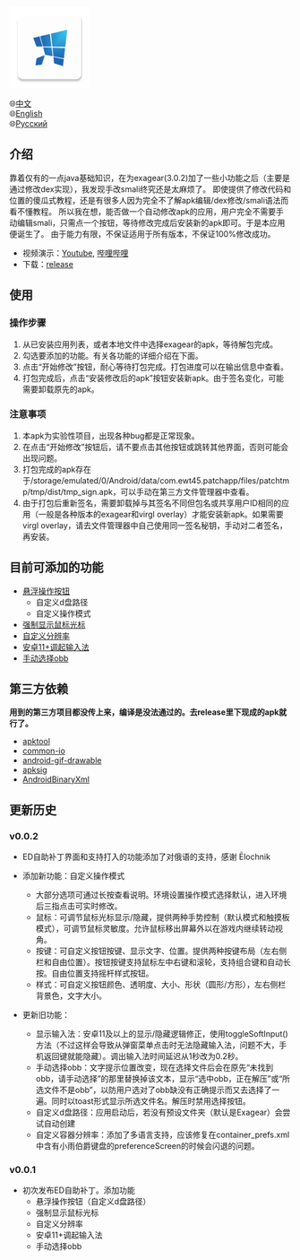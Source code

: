 ![icon](/patchapp/src/main/res/mipmap-xxhdpi/ic_launcher.png)

🌐[中文](./readme.md)\
🌐[English](./readme/readme_en.md)\
🌐[Русский](./readme/readme_ru.md)

## 介绍
靠着仅有的一点java基础知识，在为exagear(3.0.2)加了一些小功能之后（主要是通过修改dex实现），我发现手改smali终究还是太麻烦了。
即使提供了修改代码和位置的傻瓜式教程，还是有很多人因为完全不了解apk编辑/dex修改/smali语法而看不懂教程。
所以我在想，能否做一个自动修改apk的应用，用户完全不需要手动编辑smali，只需点一个按钮，等待修改完成后安装新的apk即可。于是本应用便诞生了。
由于能力有限，不保证适用于所有版本，不保证100%修改成功。

- 视频演示：[Youtube](https://youtu.be/t0y_AcWhZxI), [哔哩哔哩](https://www.bilibili.com/video/BV1mY411X7Nn/)
- 下载：[release](https://github.com/ewt45/EDPatch/releases)
## 使用
### 操作步骤
1. 从已安装应用列表，或者本地文件中选择exagear的apk，等待解包完成。
2. 勾选要添加的功能。有关各功能的详细介绍在下面。
3. 点击“开始修改”按钮，耐心等待打包完成。打包进度可以在输出信息中查看。
4. 打包完成后，点击“安装修改后的apk”按钮安装新apk。由于签名变化，可能需要卸载原先的apk。

### 注意事项
1. 本apk为实验性项目，出现各种bug都是正常现象。
2. 在点击“开始修改”按钮后，请不要点击其他按钮或跳转其他界面，否则可能会出现问题。
3. 打包完成的apk存在于/storage/emulated/0/Android/data/com.ewt45.patchapp/files/patchtmp/tmp/dist/tmp_sign.apk，可以手动在第三方文件管理器中查看。
4. 由于打包后重新签名，需要卸载掉与其签名不同但包名或共享用户ID相同的应用（一般是各种版本的exagear和virgl overlay）才能安装新apk。如果需要virgl overlay，请去文件管理器中自己使用同一签名秘钥，手动对二者签名，再安装。

## 目前可添加的功能
- [悬浮操作按钮](https://ewt45.github.io/blogs/2022/winter/exagearFab/) 
  - 自定义d盘路径
  - 自定义操作模式
- [强制显示鼠标光标](https://ewt45.github.io/blogs/2022/winter/exagearDefaultCursor/)
- [自定义分辨率](https://ewt45.github.io/blogs/2022/autumn/exagearCustomResl/)
- [安卓11+调起输入法](https://ewt45.github.io/blogs/2022/autumn/exagearKeyboard/)
- [手动选择obb](https://ewt45.github.io/blogs/2022/winter/exagearFindObb/)

## 第三方依赖
**用到的第三方项目都没传上来，编译是没法通过的。去release里下现成的apk就行了。**
- [apktool](https://ibotpeaches.github.io/Apktool/)
- [common-io](https://commons.apache.org/proper/commons-io/)
- [android-gif-drawable](https://github.com/koral--/android-gif-drawable)
- [apksig](https://android.googlesource.com/platform/tools/apksig)
- [AndroidBinaryXml](https://github.com/senswrong/AndroidBinaryXml)


## 更新历史

### v0.0.2
- ED自助补丁界面和支持打入的功能添加了对俄语的支持，感谢 Ēlochnik
- 添加新功能：自定义操作模式
  - 大部分选项可通过长按查看说明。环境设置操作模式选择默认，进入环境后三指点击可实时修改。
  - 鼠标：可调节鼠标光标显示/隐藏，提供两种手势控制（默认模式和触摸板模式），可调节鼠标灵敏度。允许鼠标移出屏幕外以在游戏内继续转动视角。
  - 按键：可自定义按钮按键、显示文字、位置。提供两种按键布局（左右侧栏和自由位置）。按钮按键支持鼠标左中右键和滚轮，支持组合键和自动长按。自由位置支持摇杆样式按钮。
  - 样式：可自定义按钮颜色、透明度、大小、形状（圆形/方形），左右侧栏背景色，文字大小。

- 更新旧功能：
  - 显示输入法：安卓11及以上的显示/隐藏逻辑修正，使用toggleSoftInput()方法（不过这样会导致从弹窗菜单点击时无法隐藏输入法，问题不大，手机返回键就能隐藏）。调出输入法时间延迟从1秒改为0.2秒。
  - 手动选择obb：文字提示位置改变，现在选择文件后会在原先“未找到obb，请手动选择”的那里替换掉该文本，显示“选中obb，正在解压”或“所选文件不是obb”，以防用户选对了obb缺没有正确提示而又去选择了一遍。同时以toast形式显示所选文件名。解压时禁用选择按钮。
  - 自定义d盘路径：应用启动后，若没有预设文件夹（默认是Exagear）会尝试自动创建
  - 自定义容器分辨率：添加了多语言支持，应该修复在container_prefs.xml中含有小雨伯爵键盘的preferenceScreen的时候会闪退的问题。


### v0.0.1
- 初次发布ED自助补丁。添加功能 
  - 悬浮操作按钮（自定义d盘路径）
  - 强制显示鼠标光标
  - 自定义分辨率
  - 安卓11+调起输入法
  - 手动选择obb



